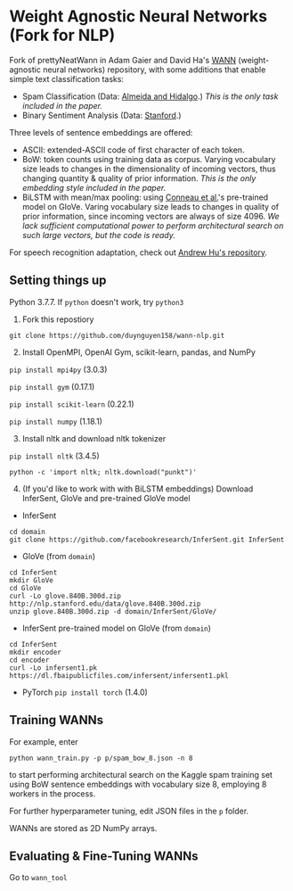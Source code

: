 # Weight Agnostic Neural Networks (Fork for NLP)
Fork of prettyNeatWann in Adam Gaier and David Ha's [WANN](https://github.com/google/brain-tokyo-workshop/tree/master/WANNRelease) (weight-agnostic neural networks) repository, with some additions that enable simple text classification tasks:

- Spam Classification (Data: [Almeida and Hidalgo](http://www.dt.fee.unicamp.br/~tiago/smsspamcollection/).) *This is the only task included in the paper.*
- Binary Sentiment Analysis (Data: [Stanford](https://ai.stanford.edu/~amaas/data/sentiment/).)

Three levels of sentence embeddings are offered:

- ASCII: extended-ASCII code of first character of each token.
- BoW: token counts using training data as corpus. Varying vocabulary size leads to changes in the dimensionality of incoming vectors, thus changing quantity & quality of prior information. *This is the only embedding style included in the paper.*
- BiLSTM with mean/max pooling: using [Conneau et al.](https://arxiv.org/abs/1705.02364)'s pre-trained model on GloVe. Varing vocabulary size leads to changes in quality of prior information, since incoming vectors are always of size 4096. *We lack sufficient computational power to perform architectural search on such large vectors, but the code is ready.*

For speech recognition adaptation, check out [Andrew Hu's repository](https://github.com/andrewhu/wann-nlp/?fbclid=IwAR2jxZv8_JHCuiSBAJcfuFg4yVnI2HIZaoCAr-D2A_FotYltebtsH_EUZVU).


## Setting things up
Python 3.7.7. If `python` doesn't work, try `python3`
1. Fork this repostiory

`git clone https://github.com/duynguyen158/wann-nlp.git`

2. Install OpenMPI, OpenAI Gym, scikit-learn, pandas, and NumPy

`pip install mpi4py` (3.0.3)

`pip install gym` (0.17.1)

`pip install scikit-learn` (0.22.1) 

`pip install numpy` (1.18.1)

3. Install nltk and download nltk tokenizer

`pip install nltk` (3.4.5)

`python -c 'import nltk; nltk.download("punkt")'`

4. (If you'd like to work with with BiLSTM embeddings) Download InferSent, GloVe and pre-trained GloVe model
* InferSent
```
cd domain
git clone https://github.com/facebookresearch/InferSent.git InferSent
```

* GloVe (from `domain`)
```
cd InferSent
mkdir GloVe
cd GloVe
curl -Lo glove.840B.300d.zip http://nlp.stanford.edu/data/glove.840B.300d.zip
unzip glove.840B.300d.zip -d domain/InferSent/GloVe/
```
* InferSent pre-trained model on GloVe (from `domain`)
```
cd InferSent
mkdir encoder
cd encoder
curl -Lo infersent1.pk https://dl.fbaipublicfiles.com/infersent/infersent1.pkl
```
* PyTorch
`pip install torch` (1.4.0)


## Training WANNs
For example, enter
```
python wann_train.py -p p/spam_bow_8.json -n 8
```
to start performing architectural search on the Kaggle spam training set using BoW sentence embeddings with vocabulary size 8, employing 8 workers in the process. 

For further hyperparameter tuning, edit JSON files in the `p` folder.

WANNs are stored as 2D NumPy arrays. 


## Evaluating & Fine-Tuning WANNs
Go to `wann_tool`